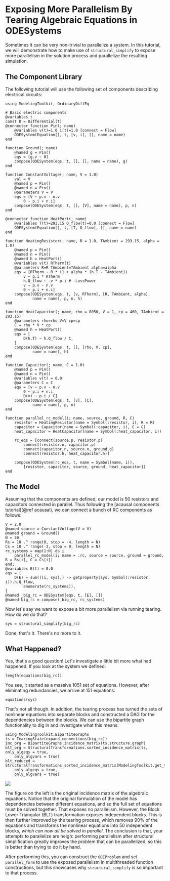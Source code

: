# Exposing More Parallelism By Tearing Algebraic Equations in ODESystems

Sometimes it can be very non-trivial to parallelize a system. In this tutorial,
we will demonstrate how to make use of `structural_simplify` to expose more
parallelism in the solution process and parallelize the resulting simulation.

## The Component Library

The following tutorial will use the following set of components describing
electrical circuits:

```@example tearing
using ModelingToolkit, OrdinaryDiffEq

# Basic electric components
@variables t
const D = Differential(t)
@connector function Pin(; name)
    @variables v(t)=1.0 i(t)=1.0 [connect = Flow]
    ODESystem(Equation[], t, [v, i], [], name = name)
end

function Ground(; name)
    @named g = Pin()
    eqs = [g.v ~ 0]
    compose(ODESystem(eqs, t, [], [], name = name), g)
end

function ConstantVoltage(; name, V = 1.0)
    val = V
    @named p = Pin()
    @named n = Pin()
    @parameters V = V
    eqs = [V ~ p.v - n.v
        0 ~ p.i + n.i]
    compose(ODESystem(eqs, t, [], [V], name = name), p, n)
end

@connector function HeatPort(; name)
    @variables T(t)=293.15 Q_flow(t)=0.0 [connect = Flow]
    ODESystem(Equation[], t, [T, Q_flow], [], name = name)
end

function HeatingResistor(; name, R = 1.0, TAmbient = 293.15, alpha = 1.0)
    @named p = Pin()
    @named n = Pin()
    @named h = HeatPort()
    @variables v(t) RTherm(t)
    @parameters R=R TAmbient=TAmbient alpha=alpha
    eqs = [RTherm ~ R * (1 + alpha * (h.T - TAmbient))
        v ~ p.i * RTherm
        h.Q_flow ~ -v * p.i # -LossPower
        v ~ p.v - n.v
        0 ~ p.i + n.i]
    compose(ODESystem(eqs, t, [v, RTherm], [R, TAmbient, alpha],
            name = name), p, n, h)
end

function HeatCapacitor(; name, rho = 8050, V = 1, cp = 460, TAmbient = 293.15)
    @parameters rho=rho V=V cp=cp
    C = rho * V * cp
    @named h = HeatPort()
    eqs = [
        D(h.T) ~ h.Q_flow / C,
    ]
    compose(ODESystem(eqs, t, [], [rho, V, cp],
            name = name), h)
end

function Capacitor(; name, C = 1.0)
    @named p = Pin()
    @named n = Pin()
    @variables v(t) = 0.0
    @parameters C = C
    eqs = [v ~ p.v - n.v
        0 ~ p.i + n.i
        D(v) ~ p.i / C]
    compose(ODESystem(eqs, t, [v], [C],
            name = name), p, n)
end

function parallel_rc_model(i; name, source, ground, R, C)
    resistor = HeatingResistor(name = Symbol(:resistor, i), R = R)
    capacitor = Capacitor(name = Symbol(:capacitor, i), C = C)
    heat_capacitor = HeatCapacitor(name = Symbol(:heat_capacitor, i))

    rc_eqs = [connect(source.p, resistor.p)
        connect(resistor.n, capacitor.p)
        connect(capacitor.n, source.n, ground.g)
        connect(resistor.h, heat_capacitor.h)]

    compose(ODESystem(rc_eqs, t, name = Symbol(name, i)),
        [resistor, capacitor, source, ground, heat_capacitor])
end
```

## The Model

Assuming that the components are defined, our model is 50 resistors and
capacitors connected in parallel. Thus following the [acausal components tutorial](@ref acausal),
we can connect a bunch of RC components as follows:

```@example tearing
V = 2.0
@named source = ConstantVoltage(V = V)
@named ground = Ground()
N = 50
Rs = 10 .^ range(0, stop = -4, length = N)
Cs = 10 .^ range(-3, stop = 0, length = N)
rc_systems = map(1:N) do i
    parallel_rc_model(i; name = :rc, source = source, ground = ground, R = Rs[i], C = Cs[i])
end;
@variables E(t) = 0.0
eqs = [
    D(E) ~ sum(((i, sys),) -> getproperty(sys, Symbol(:resistor, i)).h.Q_flow,
        enumerate(rc_systems)),
]
@named _big_rc = ODESystem(eqs, t, [E], [])
@named big_rc = compose(_big_rc, rc_systems)
```

Now let's say we want to expose a bit more parallelism via running tearing.
How do we do that?

```@example tearing
sys = structural_simplify(big_rc)
```

Done, that's it. There's no more to it.

## What Happened?

Yes, that's a good question! Let's investigate a little bit more what had happened.
If you look at the system we defined:

```@example tearing
length(equations(big_rc))
```

You see, it started as a massive 1051 set of equations. However, after eliminating
redundancies, we arrive at 151 equations:

```@example tearing
equations(sys)
```

That's not all though. In addition, the tearing process has turned the sets of
nonlinear equations into separate blocks and constructed a DAG for the dependencies
between the blocks. We can use the bipartite graph functionality to dig in and
investigate what this means:

```@example tearing
using ModelingToolkit.BipartiteGraphs
ts = TearingState(expand_connections(big_rc))
inc_org = BipartiteGraphs.incidence_matrix(ts.structure.graph)
blt_org = StructuralTransformations.sorted_incidence_matrix(ts, only_algeqs = true,
    only_algvars = true)
blt_reduced = StructuralTransformations.sorted_incidence_matrix(ModelingToolkit.get_tearing_state(sys),
    only_algeqs = true,
    only_algvars = true)
```

![](https://user-images.githubusercontent.com/1814174/110589027-d4ec9b00-8143-11eb-8880-651da986504d.PNG)

The figure on the left is the original incidence matrix of the algebraic equations.
Notice that the original formulation of the model has dependencies between different
equations, and so the full set of equations must be solved together. That exposes
no parallelism. However, the Block Lower Triangular (BLT) transformation exposes
independent blocks. This is then further improved by the tearing process, which
removes 90% of the equations and transforms the nonlinear equations into 50
independent blocks, *which can now all be solved in parallel*. The conclusion
is that, your attempts to parallelize are neigh: performing parallelism after
structural simplification greatly improves the problem that can be parallelized,
so this is better than trying to do it by hand.

After performing this, you can construct the `ODEProblem` and set
`parallel_form` to use the exposed parallelism in multithreaded function
constructions, but this showcases why `structural_simplify` is so important
to that process.
